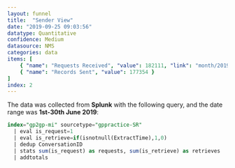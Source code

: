 ```yaml
---
layout: funnel
title:  "Sender View"
date: "2019-09-25 09:03:56"
datatype: Quantitative
confidence: Medium
datasource: NMS
categories: data
items: [
    { "name": "Requests Received", "value": 182111, "link": "month/2019-06/sr-funnel/success-vs-failure/success-vs-failure"},
    { "name": "Records Sent", "value": 177354 }
]
index: 2
---
```


The data was collected from **Splunk** with the following query, and the date range was **1st-30th June 2019**:

```sql
index="gp2gp-mi" sourcetype="gppractice-SR"
  | eval is_request=1
  | eval is_retrieve=if(isnotnull(ExtractTime),1,0)
  | dedup ConversationID
  | stats sum(is_request) as requests, sum(is_retrieve) as retrieves
  | addtotals
```
